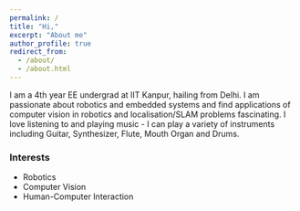 ```yaml
---
permalink: /
title: "Hi,"
excerpt: "About me"
author_profile: true
redirect_from: 
  - /about/
  - /about.html
---
```


I am a 4th year EE undergrad at IIT Kanpur, hailing from Delhi. I am passionate about robotics and embedded systems and find applications of computer vision in robotics and localisation/SLAM problems fascinating. I love listening to and playing music - I can play a variety of instruments including Guitar, Synthesizer, Flute, Mouth Organ and Drums.

### Interests
* Robotics
* Computer Vision
* Human-Computer Interaction